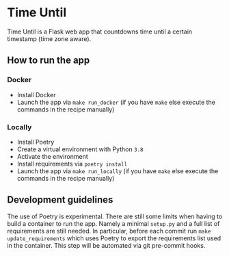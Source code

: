 # Time Until

Time Until is a Flask web app that countdowns time until a certain timestamp
(time zone aware).

## How to run the app

### Docker

- Install Docker
- Launch the app via `make run_docker` (if you have `make` else execute the
  commands in the recipe manually)

### Locally

- Install Poetry
- Create a virtual environment with Python `3.8`
- Activate the environment
- Install requirements via `poetry install`
- Launch the app via `make run_locally` (if you have `make` else execute the
  commands in the recipe manually)

## Development guidelines

The use of Poetry is experimental. There are still some limits when having to
build a container to run the app. Namely a minimal `setup.py` and a full list
of requirements are still needed. In particular, before each commit run
`make update_requirements` which uses Poetry to export the requirements list
used in the container. This step will be automated via git pre-commit hooks.
